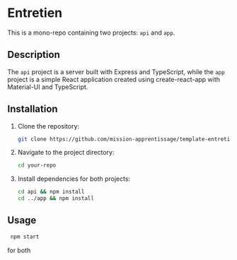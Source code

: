 # Entretien

This is a mono-repo containing two projects: `api` and `app`.

## Description

The `api` project is a server built with Express and TypeScript, while the `app` project is a simple React application created using create-react-app with Material-UI and TypeScript.

## Installation

1. Clone the repository:

   ```bash
   git clone https://github.com/mission-apprentissage/template-entretien.git
   ```

2. Navigate to the project directory:

   ```bash
   cd your-repo
   ```

3. Install dependencies for both projects:

   ```bash
   cd api && npm install
   cd ../app && npm install
   ```

## Usage

   ```bash
    npm start
   ```

for both
